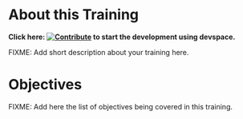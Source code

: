 # About this Training

**Click here: [![Contribute](https://www.eclipse.org/che/contribute.svg)](https://devspaces.apps.tools-na100.dev.ole.redhat.com/#https://github.com/RedHatQuickCourses/hcp-on-bm) to start the development using devspace.**

FIXME: Add short description about your training here.

# Objectives

FIXME: Add here the list of objectives being covered in this training.

